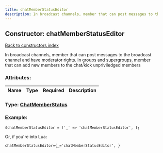 ```yaml
---
title: chatMemberStatusEditor
description: In broadcast channels, member that can post messages to the broadcast channel and have moderator rights. In groups and supergroups, member that can add new members to the chat/kick unpriviledged members
---
```

## Constructor: chatMemberStatusEditor  
[Back to constructors index](index.md)



In broadcast channels, member that can post messages to the broadcast channel and have moderator rights. In groups and supergroups, member that can add new members to the chat/kick unpriviledged members

### Attributes:

| Name     |    Type       | Required | Description |
|----------|:-------------:|:--------:|------------:|



### Type: [ChatMemberStatus](../types/ChatMemberStatus.md)


### Example:

```
$chatMemberStatusEditor = ['_' => 'chatMemberStatusEditor', ];
```  

Or, if you're into Lua:  


```
chatMemberStatusEditor={_='chatMemberStatusEditor', }

```



